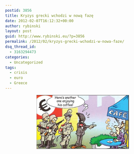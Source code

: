 ```yaml
---
postid: 3856
title: Kryzys grecki wchodzi w nową fazę
date: 2012-02-07T16:12:32+00:00
author: rybinski
layout: post
guid: http://www.rybinski.eu/?p=3856
permalink: /2012/02/kryzys-grecki-wchodzi-w-nowa-faze/
dsq_thread_id:
  - 3163294473
categories:
  - Uncategorized
tags:
  - crisis
  - euro
  - Greece
---
```

<p style="text-align: center;">
  <a href="/uploads/2012/02/Greek_coffee.png"><img class="size-medium wp-image-3857 aligncenter" title="Greek_coffee" src="/uploads/2012/02/Greek_coffee-300x175.png" alt="" width="300" height="175" /></a>
</p>
